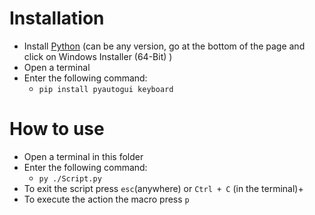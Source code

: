 # Installation
- Install [Python](https://www.python.org/ftp/python/3.12.1/python-3.12.1-amd64.exe) (can be any version, go at the bottom of the page and click on Windows Installer (64-Bit) )
- Open a terminal
- Enter the following command:
    - ```pip install pyautogui keyboard```

# How to use
- Open a terminal in this folder
- Enter the following command:
    - ```py ./Script.py```
- To exit the script press ```esc```(anywhere) or ```Ctrl + C``` (in the terminal)+
- To execute the action the macro press ```p```